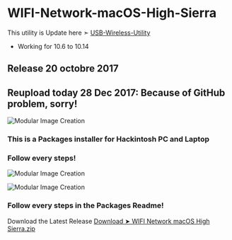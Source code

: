 # WIFI-Network-macOS-High-Sierra 

This utility is Update here ➣ [USB-Wireless-Utility](https://github.com/chris1111/USB-Wireless-Utility)
- Working for 10.6 to 10.14


## Release 20 octobre 2017 
## Reupload today 28 Dec 2017:  Because of GitHub problem, sorry!

![Modular Image Creation](https://i62.servimg.com/u/f62/18/50/18/69/112.png)

### This is a Packages installer for Hackintosh PC and Laptop

### Follow every steps!

![Modular Image Creation](https://i62.servimg.com/u/f62/18/50/18/69/1captu10.jpg)

![Modular Image Creation](https://i62.servimg.com/u/f62/18/50/18/69/68747410.png)

### Follow every steps in the Packages Readme!

Download the Latest Release [Download ➤ WIFI Network macOS High Sierra.zip](https://github.com/chris1111/WIFI-Network-macOS-High-Sierra/releases)


